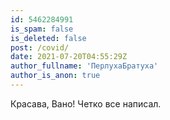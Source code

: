 ```yaml
---
id: 5462284991
is_spam: false
is_deleted: false
post: /covid/
date: 2021-07-20T04:55:29Z
author_fullname: 'ПерлухаБратуха'
author_is_anon: true
---
```


<p>Красава, Вано! Четко все написал.</p>
